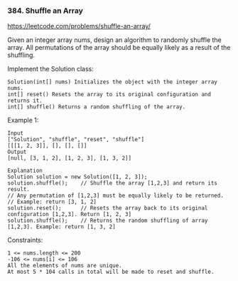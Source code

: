 ### 384. Shuffle an Array

https://leetcode.com/problems/shuffle-an-array/

Given an integer array nums, design an algorithm to randomly shuffle the array. All permutations of the array should be equally likely as a result of the shuffling.

Implement the Solution class:

    Solution(int[] nums) Initializes the object with the integer array nums.
    int[] reset() Resets the array to its original configuration and returns it.
    int[] shuffle() Returns a random shuffling of the array.


Example 1:

    Input
    ["Solution", "shuffle", "reset", "shuffle"]
    [[[1, 2, 3]], [], [], []]
    Output
    [null, [3, 1, 2], [1, 2, 3], [1, 3, 2]]

    Explanation
    Solution solution = new Solution([1, 2, 3]);
    solution.shuffle();    // Shuffle the array [1,2,3] and return its result.
    // Any permutation of [1,2,3] must be equally likely to be returned.
    // Example: return [3, 1, 2]
    solution.reset();      // Resets the array back to its original configuration [1,2,3]. Return [1, 2, 3]
    solution.shuffle();    // Returns the random shuffling of array [1,2,3]. Example: return [1, 3, 2]



Constraints:

    1 <= nums.length <= 200
    -106 <= nums[i] <= 106
    All the elements of nums are unique.
    At most 5 * 104 calls in total will be made to reset and shuffle.